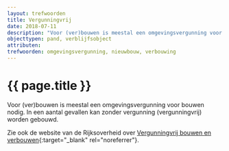 ```yaml
---
layout: trefwoorden
title: Vergunningvrij
date: 2018-07-11
description: "Voor (ver)bouwen is meestal een omgevingsvergunning voor bouwen nodig. In een aantal gevallen kan zonder vergunning (vergunningvrij) worden gebouwd."
objecttypen: pand, verblijfsobject
attributen:
trefwoorden: omgevingsvergunning, nieuwbouw, verbouwing
---
```


# {{ page.title }}

Voor (ver)bouwen is meestal een omgevingsvergunning voor bouwen nodig. In een aantal gevallen kan zonder vergunning (vergunningvrij) worden gebouwd.

Zie ook de website van de Rijksoverheid over [Vergunningvrij bouwen en verbouwen](https://www.rijksoverheid.nl/onderwerpen/bouwregelgeving/checken-of-vergunning-nodig-is-voor-ver-bouwen/vergunningvrij-bouwen-en-verbouwen){:target="_blank" rel="noreferrer"}.
